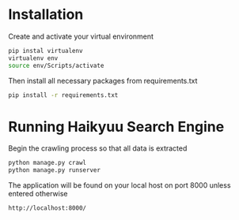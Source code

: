 # Installation
Create and activate your virtual environment
```bash
pip instal virtualenv
virtualenv env
source env/Scripts/activate
```

Then install all necessary packages from requirements.txt
```bash
pip install -r requirements.txt
```

# Running Haikyuu Search Engine
Begin the crawling process so that all data is extracted
```bash
python manage.py crawl
python manage.py runserver
```

The application will be found on your local host on port 8000 unless entered otherwise
```bash
http://localhost:8000/
```


